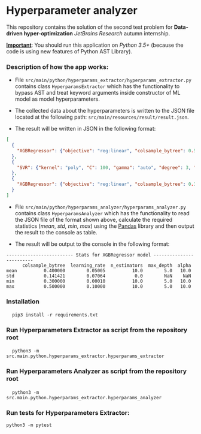 # Hyperparameter analyzer


This repository contains the solution of the second test problem for **Data-driven hyper-optimization**
 *JetBrains Research* autumn internship.  

<ins>**Important**</ins>: You should run this application on *Python 3.5+* (because the code is using new features of Python AST Library).

 
### Description of how the app works:  

- File `src/main/python/hyperparams_extractor/hyperparams_extractor.py` contains class
 `HyperparamsExtractor` which has the functionality to bypass AST and treat
 keyword arguments inside constructor of ML model as model hyperparameters.
 
- The collected data about the hyperparameters is written to the JSON file located at the following
path: `src/main/resources/result/result.json`.  
- The result will be written in JSON in the following format:
```json
[
  {
    "XGBRegressor": {"objective": "reg:linear", "colsample_bytree": 0.5, "learning_rate": 0.0001, "n_estimators": 10}
  },
  {
    "SVR": {"kernel": "poly", "C": 100, "gamma": "auto", "degree": 3, "epsilon": 0.1, "coef0": 1}
  },
  {
    "XGBRegressor": {"objective": "reg:linear", "colsample_bytree": 0.3, "learning_rate": 0.1, "max_depth": 5, "alpha": 10, "n_estimators": 10}
  }
]
```

- File `src/main/python/hyperparams_analyzer/hyperparams_analyzer.py` contains class
 `HyperparamsAnalyzer` which has the functionality to read the JSON file of the format 
shown above, calculate the required statistics (*mean*, *std*, *min*, *max*) using the [Pandas](https://pandas.pydata.org/) library 
and then output the result to the console as table.

- The result will be output to the console in the following format:
```text
------------------------- Stats for XGBRegressor model -------------------------
      colsample_bytree  learning_rate  n_estimators  max_depth  alpha
mean          0.400000        0.05005          10.0        5.0   10.0
std           0.141421        0.07064           0.0        NaN    NaN
min           0.300000        0.00010          10.0        5.0   10.0
max           0.500000        0.10000          10.0        5.0   10.0

```

### Installation
  
    `pip3 install -r requirements.txt`  
 

### Run Hyperparameters Extractor as script from the repository root
    `python3 -m src.main.python.hyperparams_extractor.hyperparams_extractor`

### Run Hyperparameters Analyzer as script from the repository root
    `python3 -m src.main.python.hyperparams_extractor.hyperparams_analyzer`

### Run tests for Hyperparameters Extractor:

`python3 -m pytest`
